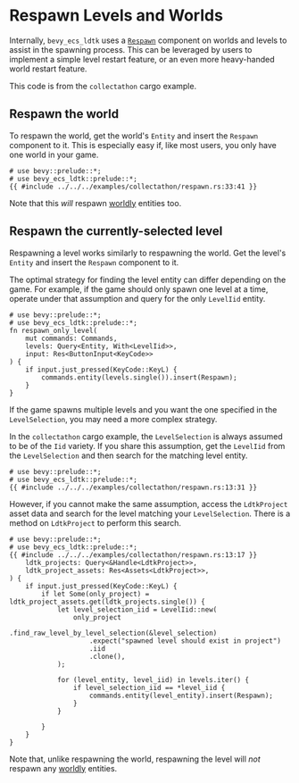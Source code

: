 # Respawn Levels and Worlds
Internally, `bevy_ecs_ldtk` uses a [`Respawn`](https://docs.rs/bevy_ecs_ldtk/0.9.0/bevy_ecs_ldtk/prelude/struct.Respawn.html) component on worlds and levels to assist in the spawning process. <!-- x-release-please-version -->
This can be leveraged by users to implement a simple level restart feature, or an even more heavy-handed world restart feature.

This code is from the `collectathon` cargo example.

## Respawn the world
To respawn the world, get the world's `Entity` and insert the `Respawn` component to it.
This is especially easy if, like most users, you only have one world in your game.
```rust,no_run
# use bevy::prelude::*;
# use bevy_ecs_ldtk::prelude::*;
{{ #include ../../../examples/collectathon/respawn.rs:33:41 }}
```

Note that this *will* respawn [worldly](../explanation/anatomy-of-the-world.html#worldly-entities) entities too.

## Respawn the currently-selected level
Respawning a level works similarly to respawning the world.
Get the level's `Entity` and insert the `Respawn` component to it.

The optimal strategy for finding the level entity can differ depending on the game.
For example, if the game should only spawn one level at a time, operate under that assumption and query for the only `LevelIid` entity.
```rust,no_run
# use bevy::prelude::*;
# use bevy_ecs_ldtk::prelude::*;
fn respawn_only_level(
    mut commands: Commands,
    levels: Query<Entity, With<LevelIid>>,
    input: Res<ButtonInput<KeyCode>>
) {
    if input.just_pressed(KeyCode::KeyL) {
        commands.entity(levels.single()).insert(Respawn);
    }
}
```

If the game spawns multiple levels and you want the one specified in the `LevelSelection`, you may need a more complex strategy.

In the `collectathon` cargo example, the `LevelSelection` is always assumed to be of the `Iid` variety.
If you share this assumption, get the `LevelIid` from the `LevelSelection` and then search for the matching level entity.
```rust,no_run
# use bevy::prelude::*;
# use bevy_ecs_ldtk::prelude::*;
{{ #include ../../../examples/collectathon/respawn.rs:13:31 }}
```

However, if you cannot make the same assumption, access the `LdtkProject` asset data and search for the level matching your `LevelSelection`.
There is a method on `LdtkProject` to perform this search.
```rust,no_run
# use bevy::prelude::*;
# use bevy_ecs_ldtk::prelude::*;
{{ #include ../../../examples/collectathon/respawn.rs:13:17 }}
    ldtk_projects: Query<&Handle<LdtkProject>>,
    ldtk_project_assets: Res<Assets<LdtkProject>>,
) {
    if input.just_pressed(KeyCode::KeyL) {
        if let Some(only_project) = ldtk_project_assets.get(ldtk_projects.single()) {
            let level_selection_iid = LevelIid::new(
                only_project
                    .find_raw_level_by_level_selection(&level_selection)
                    .expect("spawned level should exist in project")
                    .iid
                    .clone(),
            );

            for (level_entity, level_iid) in levels.iter() {
                if level_selection_iid == *level_iid {
                    commands.entity(level_entity).insert(Respawn);
                }
            }

        }
    }
}
```

Note that, unlike respawning the world, respawning the level will *not* respawn any [worldly](../explanation/anatomy-of-the-world.html#worldly-entities) entities.

